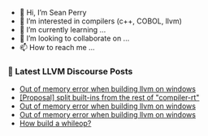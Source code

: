 - 👋 Hi, I’m Sean Perry
- 👀 I’m interested in compilers (c++, COBOL, llvm)
- 🌱 I’m currently learning ...
- 💞️ I’m looking to collaborate on ...
- 📫 How to reach me ...

<!---
s66perry/s66perry is a ✨ special ✨ repository because its `README.md` (this file) appears on your GitHub profile.
You can click the Preview link to take a look at your changes.
--->
### 📕 Latest LLVM Discourse Posts

<!-- DISCOURSE-LLVM:START -->
- [Out of memory error when building llvm on windows](https://discourse.llvm.org/t/out-of-memory-error-when-building-llvm-on-windows/68560#post_3)
- [[Proposal] split built-ins from the rest of &quot;compiler-rt&quot;](https://discourse.llvm.org/t/proposal-split-built-ins-from-the-rest-of-compiler-rt/67978?page=3#post_43)
- [Out of memory error when building llvm on windows](https://discourse.llvm.org/t/out-of-memory-error-when-building-llvm-on-windows/68560#post_2)
- [Out of memory error when building llvm on windows](https://discourse.llvm.org/t/out-of-memory-error-when-building-llvm-on-windows/68560#post_1)
- [How build a whileop?](https://discourse.llvm.org/t/how-build-a-whileop/68440#post_6)
<!-- DISCOURSE-LLVM:END -->
